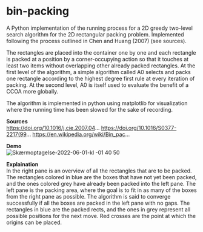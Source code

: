# bin-packing

A Python implementation of the running process for a 2D greedy two-level search algorithm for the 2D rectangular packing problem. Implemented following the process outlined in Chen and Huang (2007) (see sources).  

The rectangles are placed into the container one by one and each rectangle is packed at a position by a corner-occupying action so that it touches at least two items without overlapping other already packed rectangles. At the first level of the algorithm, a simple algorithm called A0 selects and packs one rectangle according to the highest degree first rule at every iteration of packing. At the second level, A0 is itself used to evaluate the benefit of a CCOA more globally.  

The algorithm is implemented in python using matplotlib for visualization where the running time has been slowed for the sake of recording.

**Sources**  
https://doi.org/10.1016/j.cie.2007.04...
https://doi.org/10.1016/S0377-2217(99...
https://en.wikipedia.org/wiki/Bin_pac...

**Demo**  
![Skærmoptagelse-2022-06-01-kl -01 40 50](https://user-images.githubusercontent.com/72623007/171301493-75ba9711-9515-48f2-bae2-872a45a6aae2.gif)

**Explaination**  
In the right pane is an overview of all the rectangles that are to be packed. The rectangles colored in blue are the boxes that have not yet been packed, and the ones colored grey have already been packed into the left pane.
The left pane is the packing area, where the goal is to fit in as many of the boxes from the right pane as possible. The algorithm is said to converge successfully if all the boxes are packed in the left pane with no gaps. The rectangles in blue are the packed rects, and the ones in grey represent all possible positions for the next move. Red crosses are the point at which the origins can be placed.
